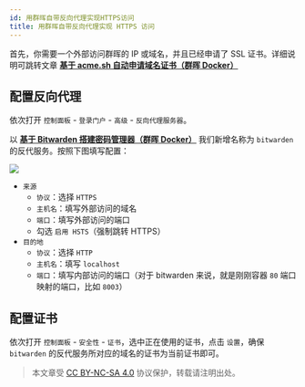 ```yaml
---
id: 用群晖自带反向代理实现HTTPS访问
title: 用群晖自带反向代理实现 HTTPS 访问
---
```


首先，你需要一个外部访问群晖的 IP 或域名，并且已经申请了 SSL 证书。详细说明可跳转文章 [**基于 acme.sh 自动申请域名证书（群晖 Docker）**](https://wiki-power.com/%E5%9F%BA%E4%BA%8Eacme.sh%E8%87%AA%E5%8A%A8%E7%94%B3%E8%AF%B7%E5%9F%9F%E5%90%8D%E8%AF%81%E4%B9%A6%EF%BC%88%E7%BE%A4%E6%99%96Docker%EF%BC%89)

## 配置反向代理

依次打开 `控制面板` - `登录门户` - `高级` - `反向代理服务器`。

以 [**基于 Bitwarden 搭建密码管理器（群晖 Docker）**](https://wiki-power.com/%E5%9F%BA%E4%BA%8EBitwarden%E6%90%AD%E5%BB%BA%E5%AF%86%E7%A0%81%E7%AE%A1%E7%90%86%E5%99%A8%EF%BC%88%E7%BE%A4%E6%99%96Docker%EF%BC%89)
我们新增名称为 `bitwarden` 的反代服务。按照下图填写配置：

![](https://cos.wiki-power.com/img/20210503213004.png)

- `来源`
  - `协议`：选择 `HTTPS`
  - `主机名`：填写外部访问的域名
  - `端口`：填写外部访问的端口
  - 勾选 `启用 HSTS`（强制跳转 HTTPS）
- `目的地`
  - `协议`：选择 `HTTP`
  - `主机名`：填写 `localhost`
  - `端口`：填写内部访问的端口（对于 bitwarden 来说，就是刚刚容器 `80` 端口映射的端口，比如 `8003`）

## 配置证书

依次打开 `控制面板` - `安全性` - `证书`，选中正在使用的证书，点击 `设置`，确保 `bitwarden` 的反代服务所对应的域名的证书为当前证书即可。

 > 本文章受 [CC BY-NC-SA 4.0](https://creativecommons.org/licenses/by/4.0/deed.zh) 协议保护，转载请注明出处。
